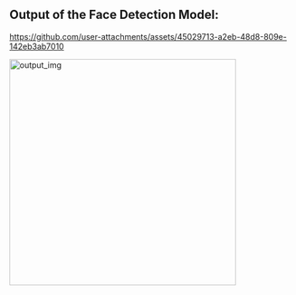 ## Output of the Face Detection Model:

https://github.com/user-attachments/assets/45029713-a2eb-48d8-809e-142eb3ab7010

<img src="https://github.com/user-attachments/assets/5b45cc1c-87cd-4645-a5ce-3f41742edca6" alt="output_img" width="400"/>
